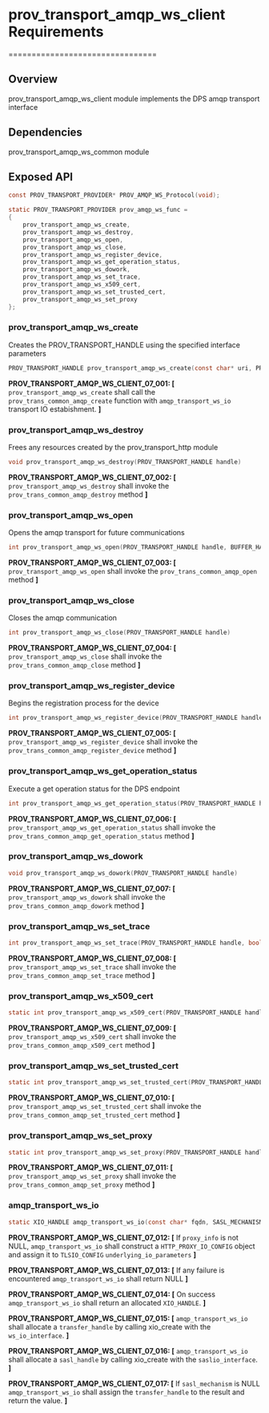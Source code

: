 # prov_transport_amqp_ws_client Requirements

================================

## Overview

prov_transport_amqp_ws_client module implements the DPS amqp transport interface

## Dependencies

prov_transport_amqp_ws_common module

## Exposed API

```c
const PROV_TRANSPORT_PROVIDER* PROV_AMQP_WS_Protocol(void);

static PROV_TRANSPORT_PROVIDER prov_amqp_ws_func =
{
    prov_transport_amqp_ws_create,
    prov_transport_amqp_ws_destroy,
    prov_transport_amqp_ws_open,
    prov_transport_amqp_ws_close,
    prov_transport_amqp_ws_register_device,
    prov_transport_amqp_ws_get_operation_status,
    prov_transport_amqp_ws_dowork,
    prov_transport_amqp_ws_set_trace,
    prov_transport_amqp_ws_x509_cert,
    prov_transport_amqp_ws_set_trusted_cert,
    prov_transport_amqp_ws_set_proxy
};
```

### prov_transport_amqp_ws_create

Creates the PROV_TRANSPORT_HANDLE using the specified interface parameters

```c
PROV_TRANSPORT_HANDLE prov_transport_amqp_ws_create(const char* uri, PROV_HSM_TYPE type, const char* scope_id, const char* registration_id, const char* prov_api_version)
```

**PROV_TRANSPORT_AMQP_WS_CLIENT_07_001: [** `prov_transport_amqp_ws_create` shall call the `prov_trans_common_amqp_create` function with `amqp_transport_ws_io` transport IO estabishment. **]**

### prov_transport_amqp_ws_destroy

Frees any resources created by the prov_transport_http module

```c
void prov_transport_amqp_ws_destroy(PROV_TRANSPORT_HANDLE handle)
```

**PROV_TRANSPORT_AMQP_WS_CLIENT_07_002: [** `prov_transport_amqp_ws_destroy` shall invoke the `prov_trans_common_amqp_destroy` method **]**

### prov_transport_amqp_ws_open

Opens the amqp transport for future communications

```c
int prov_transport_amqp_ws_open(PROV_TRANSPORT_HANDLE handle, BUFFER_HANDLE ek, BUFFER_HANDLE srk, PROV_TRANSPORT_REGISTER_DATA_CALLBACK data_callback, void* user_ctx, PROV_TRANSPORT_STATUS_CALLBACK status_cb, void* status_ctx)
```

**PROV_TRANSPORT_AMQP_WS_CLIENT_07_003: [** `prov_transport_amqp_ws_open` shall invoke the `prov_trans_common_amqp_open` method **]**

### prov_transport_amqp_ws_close

Closes the amqp communication

```c
int prov_transport_amqp_ws_close(PROV_TRANSPORT_HANDLE handle)
```

**PROV_TRANSPORT_AMQP_WS_CLIENT_07_004: [** `prov_transport_amqp_ws_close` shall invoke the `prov_trans_common_amqp_close` method **]**

### prov_transport_amqp_ws_register_device

Begins the registration process for the device

```c
int prov_transport_amqp_ws_register_device(PROV_TRANSPORT_HANDLE handle, PROV_TRANSPORT_CHALLENGE_CALLBACK reg_challenge_cb, void* user_ctx)
```

**PROV_TRANSPORT_AMQP_WS_CLIENT_07_005: [** `prov_transport_amqp_ws_register_device` shall invoke the `prov_trans_common_amqp_register_device` method **]**

### prov_transport_amqp_ws_get_operation_status

Execute a get operation status for the DPS endpoint

```c
int prov_transport_amqp_ws_get_operation_status(PROV_TRANSPORT_HANDLE handle)
```

**PROV_TRANSPORT_AMQP_WS_CLIENT_07_006: [** `prov_transport_amqp_ws_get_operation_status` shall invoke the `prov_trans_common_amqp_get_operation_status` method **]**

### prov_transport_amqp_ws_dowork

```c
void prov_transport_amqp_ws_dowork(PROV_TRANSPORT_HANDLE handle)
```

**PROV_TRANSPORT_AMQP_WS_CLIENT_07_007: [** `prov_transport_amqp_ws_dowork` shall invoke the `prov_trans_common_amqp_dowork` method **]**

### prov_transport_amqp_ws_set_trace

```c
int prov_transport_amqp_ws_set_trace(PROV_TRANSPORT_HANDLE handle, bool trace_on)
```

**PROV_TRANSPORT_AMQP_WS_CLIENT_07_008: [** `prov_transport_amqp_ws_set_trace` shall invoke the `prov_trans_common_amqp_set_trace` method **]**

### prov_transport_amqp_ws_x509_cert

```c
static int prov_transport_amqp_ws_x509_cert(PROV_TRANSPORT_HANDLE handle, const char* certificate, const char* private_key)
```

**PROV_TRANSPORT_AMQP_WS_CLIENT_07_009: [** `prov_transport_amqp_ws_x509_cert` shall invoke the `prov_trans_common_amqp_x509_cert` method **]**

### prov_transport_amqp_ws_set_trusted_cert

```c
static int prov_transport_amqp_ws_set_trusted_cert(PROV_TRANSPORT_HANDLE handle, const char* certificate)
```

**PROV_TRANSPORT_AMQP_WS_CLIENT_07_010: [** `prov_transport_amqp_ws_set_trusted_cert` shall invoke the `prov_trans_common_amqp_set_trusted_cert` method **]**

### prov_transport_amqp_ws_set_proxy

```c
static int prov_transport_amqp_ws_set_proxy(PROV_TRANSPORT_HANDLE handle, const HTTP_PROXY_OPTIONS* proxy_options)
```

**PROV_TRANSPORT_AMQP_WS_CLIENT_07_011: [** `prov_transport_amqp_ws_set_proxy` shall invoke the `prov_trans_common_amqp_set_proxy` method **]**

### amqp_transport_ws_io

```c
static XIO_HANDLE amqp_transport_ws_io(const char* fqdn, SASL_MECHANISM_HANDLE* sasl_mechanism, const HTTP_PROXY_OPTIONS* proxy_info)
```

**PROV_TRANSPORT_AMQP_WS_CLIENT_07_012: [** If `proxy_info` is not NULL, `amqp_transport_ws_io` shall construct a `HTTP_PROXY_IO_CONFIG` object and assign it to `TLSIO_CONFIG` `underlying_io_parameters` **]**

**PROV_TRANSPORT_AMQP_WS_CLIENT_07_013: [** If any failure is encountered `amqp_transport_ws_io` shall return NULL **]**

**PROV_TRANSPORT_AMQP_WS_CLIENT_07_014: [** On success `amqp_transport_ws_io` shall return an allocated `XIO_HANDLE`. **]**

**PROV_TRANSPORT_AMQP_WS_CLIENT_07_015: [** `amqp_transport_ws_io` shall allocate a `transfer_handle` by calling xio_create with the `ws_io_interface`. **]**

**PROV_TRANSPORT_AMQP_WS_CLIENT_07_016: [** `amqp_transport_ws_io` shall allocate a `sasl_handle` by calling xio_create with the `saslio_interface`. **]**

**PROV_TRANSPORT_AMQP_WS_CLIENT_07_017: [** If `sasl_mechanism` is NULL `amqp_transport_ws_io` shall assign the `transfer_handle` to the result and return the value. **]**

